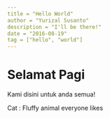 ```yaml
---
title = "Hello World"
author = "Yurizal Susanto"
description = "I'll be there!"
date = "2016-08-19"
tag = ["hello", "world"]
---
```

# Selamat Pagi

Kami disini untuk anda semua!

Cat
: Fluffy animal everyone likes

